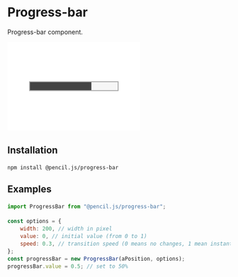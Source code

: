 # Progress-bar

Progress-bar component.

![Progress-bar example](../../media/examples/progress-bar.png)


## Installation

    npm install @pencil.js/progress-bar


## Examples

```js
import ProgressBar from "@pencil.js/progress-bar";

const options = {
    width: 200, // width in pixel
    value: 0, // initial value (from 0 to 1)
    speed: 0.3, // transition speed (0 means no changes, 1 mean instant change)
};
const progressBar = new ProgressBar(aPosition, options);
progressBar.value = 0.5; // set to 50%
```

